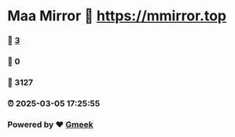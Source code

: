 # Maa Mirror :link: https://mmirror.top 
### :page_facing_up: [3](https://mmirror.top/tag.html) 
### :speech_balloon: 0 
### :hibiscus: 3127 
### :alarm_clock: 2025-03-05 17:25:55 
### Powered by :heart: [Gmeek](https://github.com/Meekdai/Gmeek)
